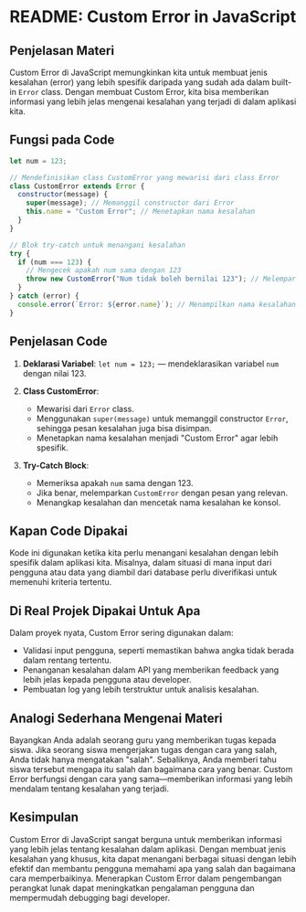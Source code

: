 # README: Custom Error in JavaScript

## Penjelasan Materi

Custom Error di JavaScript memungkinkan kita untuk membuat jenis kesalahan (error) yang lebih spesifik daripada yang sudah ada dalam built-in `Error` class. Dengan membuat Custom Error, kita bisa memberikan informasi yang lebih jelas mengenai kesalahan yang terjadi di dalam aplikasi kita.

## Fungsi pada Code

```javascript
let num = 123;

// Mendefinisikan class CustomError yang mewarisi dari class Error
class CustomError extends Error {
  constructor(message) {
    super(message); // Memanggil constructor dari Error
    this.name = "Custom Error"; // Menetapkan nama kesalahan
  }
}

// Blok try-catch untuk menangani kesalahan
try {
  if (num === 123) {
    // Mengecek apakah num sama dengan 123
    throw new CustomError("Num tidak boleh bernilai 123"); // Melempar CustomError
  }
} catch (error) {
  console.error(`Error: ${error.name}`); // Menampilkan nama kesalahan di konsol
}
```

## Penjelasan Code

1. **Deklarasi Variabel**: `let num = 123;` — mendeklarasikan variabel `num` dengan nilai 123.
2. **Class CustomError**:

   - Mewarisi dari `Error` class.
   - Menggunakan `super(message)` untuk memanggil constructor `Error`, sehingga pesan kesalahan juga bisa disimpan.
   - Menetapkan nama kesalahan menjadi "Custom Error" agar lebih spesifik.

3. **Try-Catch Block**:
   - Memeriksa apakah `num` sama dengan 123.
   - Jika benar, melemparkan `CustomError` dengan pesan yang relevan.
   - Menangkap kesalahan dan mencetak nama kesalahan ke konsol.

## Kapan Code Dipakai

Kode ini digunakan ketika kita perlu menangani kesalahan dengan lebih spesifik dalam aplikasi kita. Misalnya, dalam situasi di mana input dari pengguna atau data yang diambil dari database perlu diverifikasi untuk memenuhi kriteria tertentu.

## Di Real Projek Dipakai Untuk Apa

Dalam proyek nyata, Custom Error sering digunakan dalam:

- Validasi input pengguna, seperti memastikan bahwa angka tidak berada dalam rentang tertentu.
- Penanganan kesalahan dalam API yang memberikan feedback yang lebih jelas kepada pengguna atau developer.
- Pembuatan log yang lebih terstruktur untuk analisis kesalahan.

## Analogi Sederhana Mengenai Materi

Bayangkan Anda adalah seorang guru yang memberikan tugas kepada siswa. Jika seorang siswa mengerjakan tugas dengan cara yang salah, Anda tidak hanya mengatakan "salah". Sebaliknya, Anda memberi tahu siswa tersebut mengapa itu salah dan bagaimana cara yang benar. Custom Error berfungsi dengan cara yang sama—memberikan informasi yang lebih mendalam tentang kesalahan yang terjadi.

## Kesimpulan

Custom Error di JavaScript sangat berguna untuk memberikan informasi yang lebih jelas tentang kesalahan dalam aplikasi. Dengan membuat jenis kesalahan yang khusus, kita dapat menangani berbagai situasi dengan lebih efektif dan membantu pengguna memahami apa yang salah dan bagaimana cara memperbaikinya. Menerapkan Custom Error dalam pengembangan perangkat lunak dapat meningkatkan pengalaman pengguna dan mempermudah debugging bagi developer.

